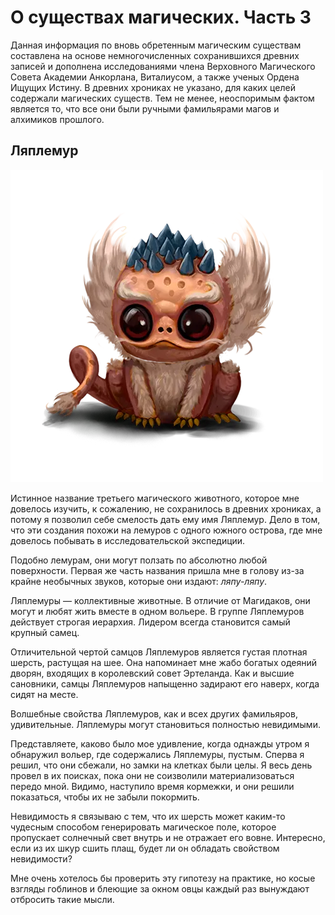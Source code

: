 О существах магических. Часть 3
===============================


Данная информация по вновь обретенным магическим существам составлена на основе немногочисленных сохранившихся древних записей и дополнена исследованиями члена Верховного Магического Совета Академии Анкорлана, Виталиусом, а также ученых Ордена Ищущих Истину. В древних хрониках не указано, для каких целей содержали магических существ. Тем не менее, неоспоримым фактом является то, что все они были ручными фамильярами магов и алхимиков прошлого.

Ляплемур
--------

![](images/img-1-1100.png)

Истинное название третьего магического животного, которое мне довелось изучить, к сожалению, не сохранилось в древних хрониках, а потому я позволил себе смелость дать ему имя Ляплемур. Дело в том, что эти создания похожи на лемуров с одного южного острова, где мне довелось побывать в исследовательской экспедиции.

Подобно лемурам, они могут ползать по абсолютно любой поверхности. Первая же часть названия пришла мне в голову из-за крайне необычных звуков, которые они издают: *ляпу-ляпу*.

Ляплемуры — коллективные животные. В отличие от Магидаков, они могут и любят жить вместе в одном вольере. В группе Ляплемуров действует строгая иерархия. Лидером всегда становится самый крупный самец.

Отличительной чертой самцов Ляплемуров является густая плотная шерсть, растущая на шее. Она напоминает мне жабо богатых одеяний дворян, входящих в королевский совет Эртеланда. Как и высшие сановники, самцы Ляплемуров напыщенно задирают его наверх, когда сидят на месте.

Волшебные свойства Ляплемуров, как и всех других фамильяров, удивительные. Ляплемуры могут становиться полностью невидимыми.

Представляете, каково было мое удивление, когда однажды утром я обнаружил вольер, где содержались Ляплемуры, пустым. Сперва я решил, что они сбежали, но замки на клетках были целы. Я весь день провел в их поисках, пока они не соизволили материализоваться передо мной. Видимо, наступило время кормежки, и они решили показаться, чтобы их не забыли покормить.

Невидимость я связываю с тем, что их шерсть может каким-то чудесным способом генерировать магическое поле, которое пропускает солнечный свет внутрь и не отражает его вовне. Интересно, если из их шкур сшить плащ, будет ли он обладать свойством невидимости?

Мне очень хотелось бы проверить эту гипотезу на практике, но косые взгляды гоблинов и блеющие за окном овцы каждый раз вынуждают отбросить такие мысли.
